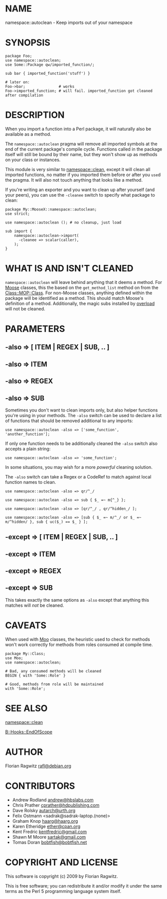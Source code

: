 # NAME

namespace::autoclean - Keep imports out of your namespace

# SYNOPSIS

    package Foo;
    use namespace::autoclean;
    use Some::Package qw/imported_function/;

    sub bar { imported_function('stuff') }

    # later on:
    Foo->bar;               # works
    Foo->imported_function; # will fail. imported_function got cleaned after compilation

# DESCRIPTION

When you import a function into a Perl package, it will naturally also be
available as a method.

The `namespace::autoclean` pragma will remove all imported symbols at the end
of the current package's compile cycle. Functions called in the package itself
will still be bound by their name, but they won't show up as methods on your
class or instances.

This module is very similar to [namespace::clean](https://metacpan.org/pod/namespace::clean), except it
will clean all imported functions, no matter if you imported them before or
after you `use`d the pragma. It will also not touch anything that looks like a
method.

If you're writing an exporter and you want to clean up after yourself (and your
peers), you can use the `-cleanee` switch to specify what package to clean:

    package My::MooseX::namespace::autoclean;
    use strict;

    use namespace::autoclean (); # no cleanup, just load

    sub import {
        namespace::autoclean->import(
          -cleanee => scalar(caller),
        );
    }

# WHAT IS AND ISN'T CLEANED

`namespace::autoclean` will leave behind anything that it deems a method.  For
[Moose](https://metacpan.org/pod/Moose) classes, this the based on the `get_method_list` method
on from the [Class::MOP::Class](https://metacpan.org/pod/metaclass).  For non-Moose classes, anything
defined within the package will be identified as a method.  This should match
Moose's definition of a method.  Additionally, the magic subs installed by
[overload](https://metacpan.org/pod/overload) will not be cleaned.

# PARAMETERS

## -also => \[ ITEM | REGEX | SUB, .. \]

## -also => ITEM

## -also => REGEX

## -also => SUB

Sometimes you don't want to clean imports only, but also helper functions
you're using in your methods. The `-also` switch can be used to declare a list
of functions that should be removed additional to any imports:

    use namespace::autoclean -also => ['some_function', 'another_function'];

If only one function needs to be additionally cleaned the `-also` switch also
accepts a plain string:

    use namespace::autoclean -also => 'some_function';

In some situations, you may wish for a more _powerful_ cleaning solution.

The `-also` switch can take a Regex or a CodeRef to match against local
function names to clean.

    use namespace::autoclean -also => qr/^_/

    use namespace::autoclean -also => sub { $_ =~ m{^_} };

    use namespace::autoclean -also => [qr/^_/ , qr/^hidden_/ ];

    use namespace::autoclean -also => [sub { $_ =~ m/^_/ or $_ =~ m/^hidden/ }, sub { uc($_) == $_ } ];

## -except => \[ ITEM | REGEX | SUB, .. \]

## -except => ITEM

## -except => REGEX

## -except => SUB

This takes exactly the same options as `-also` except that anything this
matches will _not_ be cleaned.

# CAVEATS

When used with [Moo](https://metacpan.org/pod/Moo) classes, the heuristic used to check for methods won't
work correctly for methods from roles consumed at compile time.

    package My::Class;
    use Moo;
    use namespace::autoclean;

    # Bad, any consumed methods will be cleaned
    BEGIN { with 'Some::Role' }

    # Good, methods from role will be maintained
    with 'Some::Role';

# SEE ALSO

[namespace::clean](https://metacpan.org/pod/namespace::clean)

[B::Hooks::EndOfScope](https://metacpan.org/pod/B::Hooks::EndOfScope)

# AUTHOR

Florian Ragwitz <rafl@debian.org>

# CONTRIBUTORS

- Andrew Rodland <andrew@hbslabs.com>
- Chris Prather <cprather@hdpublishing.com>
- Dave Rolsky <autarch@urth.org>
- Felix Ostmann <sadrak@sadrak-laptop.(none)>
- Graham Knop <haarg@haarg.org>
- Karen Etheridge <ether@cpan.org>
- Kent Fredric <kentfredric@gmail.com>
- Shawn M Moore <sartak@gmail.com>
- Tomas Doran <bobtfish@bobtfish.net>

# COPYRIGHT AND LICENSE

This software is copyright (c) 2009 by Florian Ragwitz.

This is free software; you can redistribute it and/or modify it under
the same terms as the Perl 5 programming language system itself.
